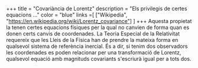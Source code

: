 +++
title = "Covariància de Lorentz"
description = "Els privilegis de certes equacions ..."
color = "blue"
links =[
  ["Wikipedia", "https://en.wikipedia.org/wiki/Lorentz_covariance"]
]
+++
Aquesta propietat la tenen certes equacions físiques per la qual no canvien de forma quan es donen certs canvis de coordenades. La Teoria Especial de la Relativitat requereix que les Lleis de la Física han de prendre la mateixa forma en qualsevol sistema de referència inercial. És a dir, si tenim dos observadors les coordenades es poden relacionar per una transformació de Lorentz, qualsevol equació amb magnituds covariants s'escriurà igual per a tots dos.
